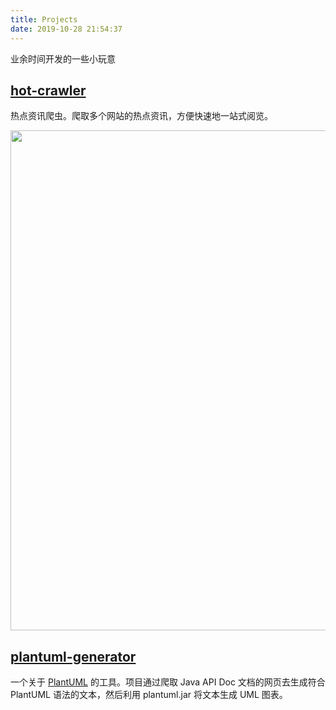 ```yaml
---
title: Projects
date: 2019-10-28 21:54:37
---
```


业余时间开发的一些小玩意

## [hot-crawler](https://github.com/tagnja/hot-crawler)

热点资讯爬虫。爬取多个网站的热点资讯，方便快速地一站式阅览。

<img src="https://taogenjia.com/img/blog-pages-resources/hotcrawler-homepage-v2-pc.png" width="800px;">



## [plantuml-generator](https://github.com/tagnja/plantuml-generator)

一个关于 [PlantUML](https://plantuml.com/) 的工具。项目通过爬取 Java API Doc 文档的网页去生成符合 PlantUML 语法的文本，然后利用 plantuml.jar 将文本生成 UML 图表。